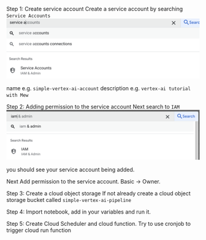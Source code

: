 Step 1: Create service account
Create a service account by searching `Service Accounts`
![alt text](image.png)

name e.g. `simple-vertex-ai-account`
description e.g. `vertex-ai tutorial with Mew`


Step 2: Adding permission to the service account
Next search to `IAM`
![alt text](image-1.png)

you should see your service account being added.

Next Add permission to the service account. Basic -> Owner.

Step 3: Create a cloud object storage
If not already create a cloud object storage bucket called `simple-vertex-ai-pipeline`

Step 4: Import notebook, add in your variables and run it.

Step 5: Create Cloud Scheduler and cloud function. Try to use cronjob to trigger cloud run function